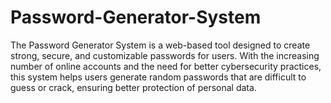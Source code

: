 # Password-Generator-System
The Password Generator System is a web-based tool designed to create strong, secure, and customizable passwords for users. With the increasing number of online accounts and the need for better cybersecurity practices, this system helps users generate random passwords that are difficult to guess or crack, ensuring better protection of personal data.
